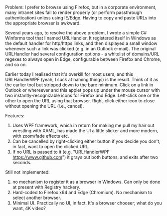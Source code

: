 Problem: I prefer to browse using Firefox, but in a corporate environment, many intranet sites fail to render properly (or perform passthrough authentication) unless using IE/Edge. Having to copy and paste URLs into the appropriate browser is awkward.

Several years ago, to resolve the above problem, I wrote a simple C# Winforms tool that I named URLHandler. It registered itself in Windows as the default handler for http/https links, and then displayed a small window whenever such a link was clicked (e.g. in an Outlook e-mail).
The original URLHandler had several configuration options - a whitelist of domains/URL regexes to always open in Edge, configurable between Firefox and Chrome, and so on.

Earlier today I realised that it's overkill for most users, and this URLHandlerWPF (yeah, I suck at naming things) is the result. Think of it as the earlier tool but stripped down to the bare minimum. Click on a link in Outlook or whereever and this applet pops up under the mouse cursor with two instantly-recognizable icons for Firefox and Edge. Left-click one or the other to open the URL using that browser.
Right-click either icon to close without opening the URL (i.e., cancel).

Features:
1) Uses WPF framework, which in return for making me pull my hair out wrestling with XAML, has made the UI a little slicker and more modern, with zoom/fade effects etc.
2) Can be cancelled by right-clicking either button if you decide you don't, in fact, want to open the clicked URL.
3) If no URL is passed to it (e.g. "URLHandlerWPF https://www.github.com") it grays out both buttons, and exits after two seconds.

Still not implemented:
1) no mechanism to register it as a browser in Windows. Can only be done at present with Registry hackery.
2) Hard-coded to Firefox x64 and Edge (Chromium). No mechanism to select another browser.
3) Minimal UI. Practically no UI, in fact. It's a browser chooser; what do you want, 4K video?
